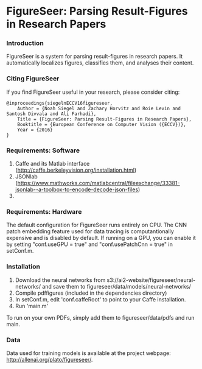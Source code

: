 # FigureSeer: Parsing Result-Figures in Research Papers

### Introduction

FigureSeer is a system for parsing result-figures in research papers. It automatically localizes figures, classifies them, and analyses their content.

### Citing FigureSeer

If you find FigureSeer useful in your research, please consider citing:

    @inproceedings{siegelnECCV16figureseer,
        Author = {Noah Siegel and Zachary Horvitz and Roie Levin and Santosh Divvala and Ali Farhadi},
        Title = {FigureSeer: Parsing Result-Figures in Research Papers},
        Booktitle = {European Conference on Computer Vision ({ECCV})},
        Year = {2016}
    }
    
### Requirements: Software

1. Caffe and its Matlab interface (http://caffe.berkeleyvision.org/installation.html)
2. JSONlab (https://www.mathworks.com/matlabcentral/fileexchange/33381-jsonlab--a-toolbox-to-encode-decode-json-files)
3. 

### Requirements: Hardware

The default configuration for FigureSeer runs entirely on CPU. The CNN patch embedding feature used for data tracing is computantionally expensive and is disabled by default. If running on a GPU, you can enable it by setting "conf.useGPU = true" and "conf.usePatchCnn = true" in setConf.m.

### Installation

1. Download the neural networks from s3://ai2-website/figureseer/neural-networks/ and save them to figureseer/data/models/neural-networks/
2. Compile pdffigures (included in the dependencies directory)
3. In setConf.m, edit 'conf.caffeRoot' to point to your Caffe installation.
4. Run 'main.m'

To run on your own PDFs, simply add them to figureseer/data/pdfs and run main.

### Data

Data used for training models is available at the project webpage: http://allenai.org/plato/figureseer/.

